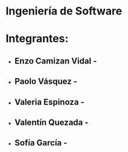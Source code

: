 # Ingeniería de Software

# **Integrantes**:

  * ## Enzo Camizan Vidal -
  * ## Paolo Vásquez - 
  * ## Valeria Espinoza -  
  * ## Valentín Quezada  -
  * ## Sofía García  - 

